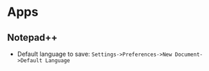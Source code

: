# Apps

## Notepad++
* Default language to save: `Settings->Preferences->New Document->Default Language`

